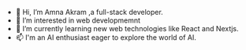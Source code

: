 - 👋 Hi, I’m Amna Akram ,a full-stack developer.
- 👀 I’m interested in web developmemnt
- 🌱 I’m currently learning new web technologies like React and Nextjs. 
- 📫 I'm an AI enthusiast eager to explore the world of AI.


<!---
AmnaAkram987/AmnaAkram987 is a ✨ special ✨ repository because its `README.md` (this file) appears on your GitHub profile.
You can click the Preview link to take a look at your changes.
--->
